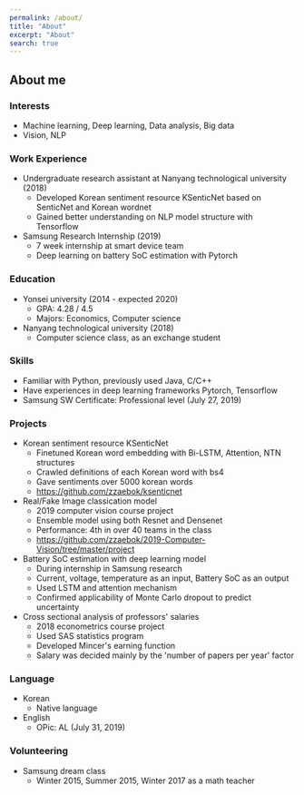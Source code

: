 ```yaml
---
permalink: /about/
title: "About"
excerpt: "About"
search: true
---
```



## About me ##

### Interests ###
- Machine learning, Deep learning, Data analysis, Big data
- Vision, NLP

### Work Experience ###
- Undergraduate research assistant at Nanyang technological university (2018)
  - Developed Korean sentiment resource KSenticNet based on SenticNet and Korean wordnet
  - Gained better understanding on NLP model structure with Tensorflow
- Samsung Research Internship (2019)
  - 7 week internship at smart device team
  - Deep learning on battery SoC estimation with Pytorch
  
### Education ###
- Yonsei university (2014 - expected 2020)
  - GPA: 4.28 / 4.5
  - Majors: Economics, Computer science
- Nanyang technological university (2018)
  - Computer science class, as an exchange student

### Skills ###
- Familiar with Python, previously used Java, C/C++
- Have experiences in deep learning frameworks Pytorch, Tensorflow
- Samsung SW Certificate: Professional level (July 27, 2019)

### Projects ###
- Korean sentiment resource KSenticNet
  - Finetuned Korean word embedding with Bi-LSTM, Attention, NTN structures
  - Crawled definitions of each Korean word with bs4
  - Gave sentiments over 5000 korean words
  - https://github.com/zzaebok/ksenticnet
- Real/Fake Image classication model
  - 2019 computer vision course project
  - Ensemble model using both Resnet and Densenet
  - Performance: 4th in over 40 teams in the class
  - https://github.com/zzaebok/2019-Computer-Vision/tree/master/project
- Battery SoC estimation with deep learning model
  - During internship in Samsung research
  - Current, voltage, temperature as an input, Battery SoC as an output
  - Used LSTM and attention mechanism
  - Confirmed applicability of Monte Carlo dropout to predict uncertainty
- Cross sectional analysis of professors' salaries
  - 2018 econometrics course project
  - Used SAS statistics program
  - Developed Mincer's earning function
  - Salary was decided mainly by the 'number of papers per year' factor 
  

### Language ###
- Korean
  - Native language
- English
  - OPic: AL (July 31, 2019)

### Volunteering ###
- Samsung dream class
  - Winter 2015, Summer 2015, Winter 2017 as a math teacher
